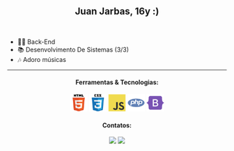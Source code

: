 
<h2 align="center"> Juan Jarbas, 16y :) </h2>

<br/>

- 👨‍💻 Back-End 
- 📚 Desenvolvimento De Sistemas (3/3)
- 🎶 Adoro músicas

<hr/>

<h4 align="center"> Ferramentas & Tecnologias: </h4>

<p align="center">
<img src="https://raw.githubusercontent.com/devicons/devicon/master/icons/html5/html5-original-wordmark.svg" alt="html5" width="40" height="40"/> 
<img src="https://raw.githubusercontent.com/devicons/devicon/master/icons/css3/css3-original-wordmark.svg" alt="css3" width="40" height="40"/> 
<img src="https://raw.githubusercontent.com/devicons/devicon/master/icons/javascript/javascript-original.svg" alt="javascript" width="40" height="40"/> 
<img src="https://raw.githubusercontent.com/devicons/devicon/master/icons/php/php-plain.svg" alt="PHP" width="40" height="40" />
<img src="https://raw.githubusercontent.com/devicons/devicon/master/icons/bootstrap/bootstrap-plain.svg" alt="Bootstrap" width="40" height="40" />
  
</p>



<h4 align="center"> Contatos: </h4>

<div align="center">
  

<a href="https://instagram.com/juanjarbass" target="_blank"><img src="https://img.shields.io/badge/-Instagram-%23E4405F?style=for-the-badge&logo=instagram&logoColor=white" target="_blank"></a>
<a href = "mailto:juaanjarbas@gmail.com"><img src="https://img.shields.io/badge/Gmail-D14836?style=for-the-badge&logo=gmail&logoColor=white" target="_blank"></a>
<!--<a href="https://www.linkedin.com/in/seu-usuário-linkedln-aqui" target="_blank"><img src="https://img.shields.io/badge/-LinkedIn-%230077B5?style=for-the-badge&logo=linkedin&logoColor=white" target="_blank"></a>   -->
</div> 
  
 
